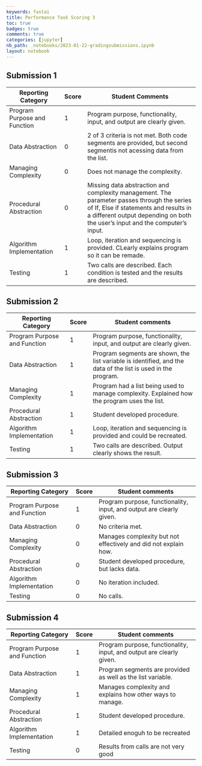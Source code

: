 ```yaml
---
keywords: fastai
title: Performance Task Scoring 3
toc: true 
badges: true
comments: true
categories: [jupyter]
nb_path: _notebooks/2023-01-22-gradingsubmissions.ipynb
layout: notebook
---
```


<!--
#################################################
### THIS FILE WAS AUTOGENERATED! DO NOT EDIT! ###
#################################################
# file to edit: _notebooks/2023-01-22-gradingsubmissions.ipynb
-->

<div class="container" id="notebook-container">
        
<div class="cell border-box-sizing text_cell rendered"><div class="inner_cell">
<div class="text_cell_render border-box-sizing rendered_html">
<h2 id="Submission-1">Submission 1<a class="anchor-link" href="#Submission-1"> </a></h2><table>
<thead><tr>
<th>Reporting Category</th>
<th>Score</th>
<th>Student Comments</th>
</tr>
</thead>
<tbody>
<tr>
<td>Program Purpose and Function</td>
<td>1</td>
<td>Program purpose, functionality, input, and output are clearly given. </td>
</tr>
<tr>
<td>Data Abstraction</td>
<td>0</td>
<td>2 of 3 criteria is not met. Both code segments are provided, but second segmentis not acessing data from the list.</td>
</tr>
<tr>
<td>Managing Complexity</td>
<td>0</td>
<td>Does not manage the complexity.</td>
</tr>
<tr>
<td>Procedural Abstraction</td>
<td>0</td>
<td>Missing data abstraction and complexity management. The parameter passes through the series of If, Else if statements and results in a different output depending on both the user’s input and the computer’s input.</td>
</tr>
<tr>
<td>Algorithm Implementation</td>
<td>1</td>
<td>Loop, iteration and sequencing is provided. CLearly explains program so it can be remade. </td>
</tr>
<tr>
<td>Testing</td>
<td>1</td>
<td>Two calls are described. Each condition is tested and the results are described.</td>
</tr>
</tbody>
</table>

</div>
</div>
</div>
<div class="cell border-box-sizing text_cell rendered"><div class="inner_cell">
<div class="text_cell_render border-box-sizing rendered_html">
<h2 id="Submission-2">Submission 2<a class="anchor-link" href="#Submission-2"> </a></h2><table>
<thead><tr>
<th>Reporting Category</th>
<th>Score</th>
<th>Student comments</th>
</tr>
</thead>
<tbody>
<tr>
<td>Program Purpose and Function</td>
<td>1</td>
<td>Program purpose, functionality, input, and output are clearly given. </td>
</tr>
<tr>
<td>Data Abstraction</td>
<td>1</td>
<td>Program segments are shown, the list variable is identified, and the data of the list is used in the program.</td>
</tr>
<tr>
<td>Managing Complexity</td>
<td>1</td>
<td>Program had a list being used to manage complexity. Explained how the program uses the list.</td>
</tr>
<tr>
<td>Procedural Abstraction</td>
<td>1</td>
<td>Student developed procedure.</td>
</tr>
<tr>
<td>Algorithm Implementation</td>
<td>1</td>
<td>Loop, iteration and sequencing is provided and could be recreated.</td>
</tr>
<tr>
<td>Testing</td>
<td>1</td>
<td>Two calls are described. Output clearly shows the result.</td>
</tr>
</tbody>
</table>

</div>
</div>
</div>
<div class="cell border-box-sizing text_cell rendered"><div class="inner_cell">
<div class="text_cell_render border-box-sizing rendered_html">
<h2 id="Submission-3">Submission 3<a class="anchor-link" href="#Submission-3"> </a></h2><table>
<thead><tr>
<th>Reporting Category</th>
<th>Score</th>
<th>Student comments</th>
</tr>
</thead>
<tbody>
<tr>
<td>Program Purpose and Function</td>
<td>1</td>
<td>Program purpose, functionality, input, and output are clearly given. </td>
</tr>
<tr>
<td>Data Abstraction</td>
<td>0</td>
<td>No criteria met.</td>
</tr>
<tr>
<td>Managing Complexity</td>
<td>0</td>
<td>Manages complexity but not effectively and did not explain how.</td>
</tr>
<tr>
<td>Procedural Abstraction</td>
<td>0</td>
<td>Student developed procedure, but lacks data.</td>
</tr>
<tr>
<td>Algorithm Implementation</td>
<td>0</td>
<td>No iteration included.</td>
</tr>
<tr>
<td>Testing</td>
<td>0</td>
<td>No calls.</td>
</tr>
</tbody>
</table>

</div>
</div>
</div>
<div class="cell border-box-sizing text_cell rendered"><div class="inner_cell">
<div class="text_cell_render border-box-sizing rendered_html">
<h2 id="Submission-4">Submission 4<a class="anchor-link" href="#Submission-4"> </a></h2><table>
<thead><tr>
<th>Reporting Category</th>
<th>Score</th>
<th>Student comments</th>
</tr>
</thead>
<tbody>
<tr>
<td>Program Purpose and Function</td>
<td>1</td>
<td>Program purpose, functionality, input, and output are clearly given. </td>
</tr>
<tr>
<td>Data Abstraction</td>
<td>1</td>
<td>Program segments are provided as well as the list variable.</td>
</tr>
<tr>
<td>Managing Complexity</td>
<td>1</td>
<td>Manages complexity and explains how other ways to manage. </td>
</tr>
<tr>
<td>Procedural Abstraction</td>
<td>1</td>
<td>Student developed procedure.</td>
</tr>
<tr>
<td>Algorithm Implementation</td>
<td>1</td>
<td>Detailed enoguh to be recreated</td>
</tr>
<tr>
<td>Testing</td>
<td>0</td>
<td>Results from calls are not very good </td>
</tr>
</tbody>
</table>

</div>
</div>
</div>
</div>
 

